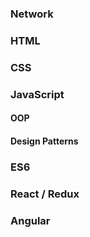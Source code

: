 ### Network

### HTML

### CSS

### JavaScript

#### OOP

#### Design Patterns

### ES6

### React / Redux

### Angular